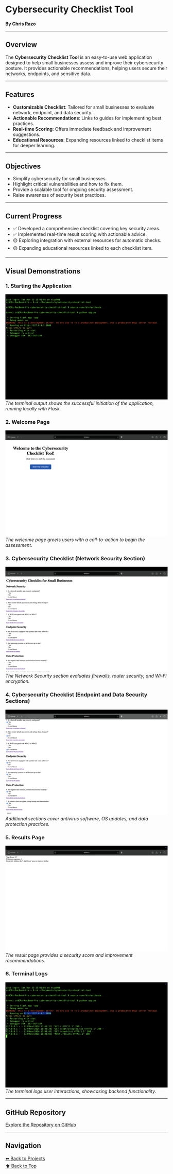 # Cybersecurity Checklist Tool

**By Chris Razo**

---

## Overview

The **Cybersecurity Checklist Tool** is an easy-to-use web application designed to help small businesses assess and improve their cybersecurity posture. It provides actionable recommendations, helping users secure their networks, endpoints, and sensitive data.

---

## Features

- **Customizable Checklist**: Tailored for small businesses to evaluate network, endpoint, and data security.
- **Actionable Recommendations**: Links to guides for implementing best practices.
- **Real-time Scoring**: Offers immediate feedback and improvement suggestions.
- **Educational Resources**: Expanding resources linked to checklist items for deeper learning.

---

## Objectives

- Simplify cybersecurity for small businesses.
- Highlight critical vulnerabilities and how to fix them.
- Provide a scalable tool for ongoing security assessment.
- Raise awareness of security best practices.

---

## Current Progress

- ✅ Developed a comprehensive checklist covering key security areas.
- ✅ Implemented real-time result scoring with actionable advice.
- 🟡 Exploring integration with external resources for automatic checks.
- 🟡 Expanding educational resources linked to each checklist item.

---

## Visual Demonstrations

### **1. Starting the Application**
![Starting the Application](../assets/images/cybersecurity-checklist-start.png)  
*The terminal output shows the successful initiation of the application, running locally with Flask.*

### **2. Welcome Page**
![Welcome Page](../assets/images/cybersecurity-checklist-welcome.png)  
*The welcome page greets users with a call-to-action to begin the assessment.*

### **3. Cybersecurity Checklist (Network Security Section)**
![Network Security](../assets/images/cybersecurity-checklist-network.png)  
*The Network Security section evaluates firewalls, router security, and Wi-Fi encryption.*

### **4. Cybersecurity Checklist (Endpoint and Data Security Sections)**
![Endpoint and Data Security](../assets/images/cybersecurity-checklist-endpoint-data.png)  
*Additional sections cover antivirus software, OS updates, and data protection practices.*

### **5. Results Page**
![Results Page](../assets/images/cybersecurity-checklist-results.png)  
*The result page provides a security score and improvement recommendations.*

### **6. Terminal Logs**
![Terminal Logs](../assets/images/cybersecurity-checklist-logs.png)  
*The terminal logs user interactions, showcasing backend functionality.*

---

## GitHub Repository
[Explore the Repository on GitHub](https://github.com/c-razo/cybersecurity-checklist-tool)

---

## Navigation
[⬅️ Back to Projects](../index.md#projects)  
[⬆️ Back to Top](#cybersecurity-checklist-tool)
